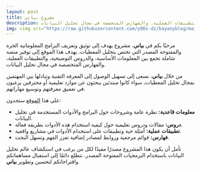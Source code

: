 ```yaml
---
layout: post
title: مشروع بياني
description: رحبًا بكم في **بياني**، مشروع يهدف إلى توثيق وتعريف البرامج المعلوماتية الحرة والمفتوحة المصدر التي تختص بتحليل المعطيات. يهدف هذا الموقع إلى توفير منصة شاملة تجمع بين المعلومات الأساسية، والدروس التوضيحية، والتطبيقات العملية، والفهارس المتخصصة في مجال تحليل البيانات.
img: <img src="https://raw.githubusercontent.com/yOOs-dz/bayanyblog/main/images/logo_Rtips.png" width='100' height= auto/>
---
```


مرحبًا بكم في **بياني**، مشروع يهدف إلى توثيق وتعريف البرامج المعلوماتية الحرة والمفتوحة المصدر التي تختص بتحليل المعطيات. يهدف هذا الموقع إلى توفير منصة شاملة تجمع بين المعلومات الأساسية، والدروس التوضيحية، والتطبيقات العملية، والفهارس المتخصصة في مجال تحليل البيانات.

من خلال **بياني**، نسعى إلى تسهيل الوصول إلى المعرفة التقنية وتبادلها بين المهتمين بمجال تحليل المعطيات، سواء كانوا مبتدئين يبحثون عن موارد تعليمية أو محترفين يرغبون في تعميق معرفتهم وتوسيع مهاراتهم.

على هذا  [الموقع](https://yoos-dz.github.io/bayany) ستجدون:

- **معلومات قاعدية:** نظرة عامة وشروحات حول البرامج والأدوات المستخدمة في تحليل البيانات.
- **دروس:** مقالات ودروس تعليمية حول كيفية استخدام هذه الأدوات بطريقة فعالة.
- **تطبيقات عملية:** أمثلة حية وتطبيقات على استخدام الأدوات في مشاريع واقعية.
- **فهارس:** قوائم مرجعية وروابط لمصادر إضافية تعزز الفهم وتسهل البحث.

نأمل أن يكون هذا المشروع مصدرًا مفيدًا لكل من يرغب في استكشاف عالم تحليل البيانات باستخدام البرمجيات المفتوحة المصدر. نتطلع دائمًا إلى استقبال مساهماتكم واقتراحاتكم لتحسين وتطوير **بياني**

